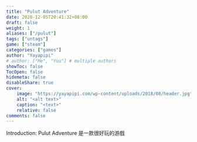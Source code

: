 ```yaml
---
title: "Pulut Adventure"
date: 2020-12-05T20:41:32+08:00
draft: false
weight: 1
aliases: ["/pulut"]
tags: ["untags"]
game: ["steam"]
categories: ["games"]
author: "Yayapipi"
# author: ["Me", "You"] # multiple authors
showToc: false
TocOpen: false
hidemeta: false
disableShare: true
cover:
    image: "https://yayapipi.com/wp-content/uploads/2018/08/header.jpg"
    alt: "<alt text>"
    caption: "<text>"
    relative: false
comments: false
---
```

Introduction:
Pulut Adventure 是一款很好玩的游戲